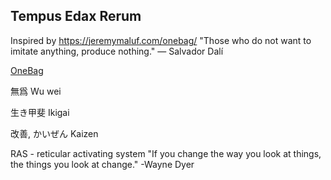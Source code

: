 ## Tempus Edax Rerum
Inspired by https://jeremymaluf.com/onebag/
"Those who do not want to imitate anything, produce nothing."
― Salvador Dalí

[OneBag](https://lighterpack.com/r/or854i)


無爲 Wu wei

生き甲斐 Ikigai

改善, かいぜん Kaizen

RAS - reticular activating system
"If you change the way you look at things, the things you look at change."
-Wayne Dyer


